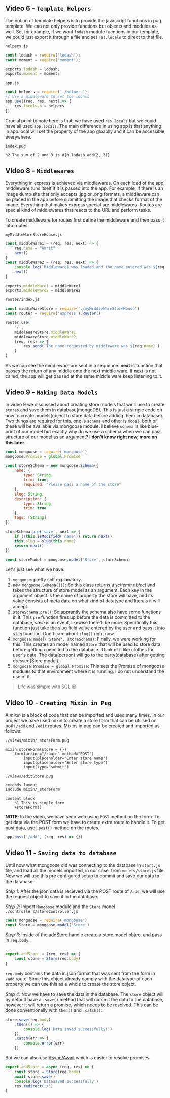 ## Video 6 - `Template Helpers`
The notion of template helpers is to provide the javascript functions in pug template. We can not only provide functions but objects and modules as well. So, for example, if we want `lodash` module fucntions in our template, we could just export it through a file and set `res.locals` to direct to that file.

`helpers.js`
```js
const lodash = require('lodash');
const moment = require('moment');

exports.lodash = lodash;
exports.moment = moment;
```

`app.js`
```js
const helpers = require('./helpers')
// Use a middleware to set the locals
app.use((req, res, next) => {
    res.locals.h = helpers
})
```
Crucial point to note here is that, we have used `res.locals` but we could have all used `app.locals`. The main difference in using app is that anything in app.local will set the property of the app gloablly and it can be accessible everywhere.

`index.pug`
```pug
h2 The sum of 2 and 3 is #{h.lodash.add(2, 3)}
```

## Video 8 - `Middlewares`
Everything in express is achieved via middlewares. On each load of the app, middleware runs itself if it is passed into the app. For example, if there is an image dump site that only accepts .jpg or .png formats, a middleware can be placed in the app before submitting the image that checks format of the image. Everything that makes express special are middlewares. Routes are special kind of middlewares that reacts to the URL and perform tasks.

To create middleware for routes first define the middleware and then pass it into routes:

`myMiddleWareStoreHouse.js`
```js
const middleWare1 = (req, res, next) => {
    req.name = "Amrit"
    next()
}
const middleWare2 = (req, res, next) => {
    console.log(`Middleware1 was loaded and the name entered was ${req.name}`)
    next()
}

exports.middleWare1 = middleWare1
exports.middleWare2 = middleWare2
```

`routes/index.js`
```js
const middleWareStore = require('./myMiddleWareStoreHouse')
const router = require('express').Router()

router.use(
    '/',
    middleWareStore.middleWare1,
    middleWareStore.middleWare2,
    (req, res) => {
        res.send(`The name requested by middleware was ${req.name}`)
    }
)
```
As we can see the middleware are sent in a sequence. **next** is function that passes the return of any middle onto the next middle ware. If next is not called, the app will get paused at the same middle ware keep listening to it.

## Video 9 - `Making Data Models`
In video 9 we discussed about creating store models that we'll use to create `stores` and save them in database(mongoDB). This is just a simple code on how to create models(object to store data before adding them in database). Two things are required for this, one is `schema` and other is `model`, both of these will be available via mongoose module. I believe `schema` is like blue-print of our model but exactly why do we use a schema when we can pass structure of our model as an argument? **I don't know right now, more on this later**.

```js
const mongoose = require('mongoose')
mongoose.Promise = global.Promise

const storeSchema = new mongoose.Schema({
    name: {
        type: String,
        trim: true,
        required: "Please pass a name of the store"
    },
    slug: String,
    description: {
        type: String,
        trim: true
    },
    tags: [String]
})

storeSchema.pre('save', next => {
    if (!this.isModified('name')) return next()
    this.slug = slug(this.name)
    return next()
})

const storeModel = mongoose.model('Store', storeSchema)
```
Let's just see what we have:
1. `mongoose`: pretty self explanatory.
2. `new mongoose.Schema({})`: So this class returns a *schema object* and takes the structure of store model as an argument. Each key in the argument object is the name of property the store will have, and its value consists of meta data on what kind of datatype and literals it will accept.
3. `storeSchema.pre()`: So apprantly the schema also have some functions in it. This `pre` function fires up before the data is committed to the database, *save* is an event, likewise there'll be more. Specifically this function just take the slug field value entered by the user and pass it into `slug` function. Don't care about `slug()` right now.
4. `mongoose.model('Store', storeSchema)`: Finally, we were working for this. This creates an model named `Store` that will be used to store data before getting commited to the database. Think of it like clothes for user's data. The data(person) will go to the party(database) after getting dressed(Store model).
5. `mongoose.Promise = global.Promise`: This sets the Promise of mongoose modules to that environment where it is running. I do not understand the use of it.

> Life was simple with SQL 😌

## Video 10 - `Creating Mixin in Pug`
A *mixin* is a block of code that can be imported and used many times. In our project we have used mixin to create a store form that can be utilised on both `/add` and `/edit` routes. Mixins in pug can be created and imported as follows:

`./views/mixin/_storeForm.pug`
```pug
mixin storeForm(store = {})
    form(action="/route" method="POST")
        input(placeholder="Enter store name")
        input(placeholder="Enter store type")
        input(type="submit")
```

`./views/editStore.pug`
```pug
extends layout
include mixin/_storeForm

content block
    h1 This is simple form
    +storeForm()
```

**NOTE**: In the video, we have seen web using `POST` method on the form. To get data via the POST form we have to create extra route to handle it. To get post data, use `.post()` method on the routes.
```js
app.post('/add', (req, res) => {})
```

## Video 11 - `Saving data to database`
Until now what mongoose did was connecting to the database in `start.js` file, and load all the models imported, in our case, from `models/store.js` file. Now we will use this pre configured setup to commit and save our data to the database.

*Step 1*: After the json data is recieved via the POST route of `/add`, we will use the request object to save it in the database.

*Step 2*: Import `Mongoose` module and the `Store` model
`./controllers/storeController.js`
```js
const mongoose = require('mongoose')
const Store = mongoose.model('Store')
```

*Step 3*: Inside of the addStore handle create a store model object and pass in `req.body`.
```js
...
export.addStore = (req, res) => {
    const store = Store(req.body)
}
```
`req.body` contains the data in json format that was sent from the form in `/add` route. Since this object already comply with the datatype of each property we can use this as a whole to create the store object.

*Step 4*: Now we have to save the data in the database. The `store` object will by default have a `.save()` method that will commit the data to the database, however it will return a promise, which needs to be resolved. This can be done conventionally with `then()` and `.catch()`:
```js
store.save(req.body)
    .then(() => {
        console.log('Data saved successfully!')
    })
    .catch(err => {
        console.error(err)
    })
```
But we can also use [Async/Await](https://javascript.info/async-await) which is easier to resolve promises.
```js
export.addStore = async (req, res) => {
    const store = Store(req.body)
    await store.save()
    console.log('Datasaved successfully')
    res.redirect('/')
}
```